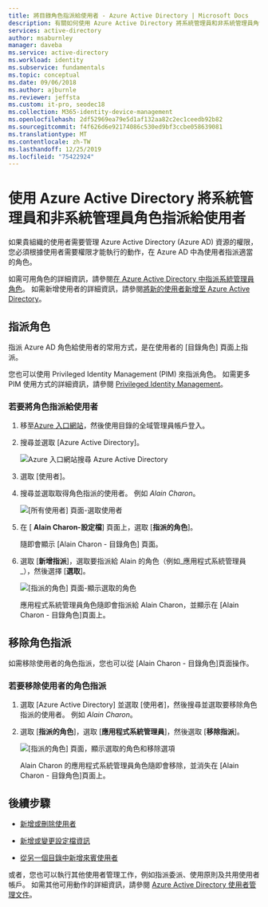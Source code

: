 ```yaml
---
title: 將目錄角色指派給使用者 - Azure Active Directory | Microsoft Docs
description: 有關如何使用 Azure Active Directory 將系統管理員和非系統管理員角色指派給使用者的指示。
services: active-directory
author: msaburnley
manager: daveba
ms.service: active-directory
ms.workload: identity
ms.subservice: fundamentals
ms.topic: conceptual
ms.date: 09/06/2018
ms.author: ajburnle
ms.reviewer: jeffsta
ms.custom: it-pro, seodec18
ms.collection: M365-identity-device-management
ms.openlocfilehash: 2df52969ea79e5d1af132aa82c2ec1ceedb92b82
ms.sourcegitcommit: f4f626d6e92174086c530ed9bf3ccbe058639081
ms.translationtype: MT
ms.contentlocale: zh-TW
ms.lasthandoff: 12/25/2019
ms.locfileid: "75422924"
---
```

# <a name="assign-administrator-and-non-administrator-roles-to-users-with-azure-active-directory"></a>使用 Azure Active Directory 將系統管理員和非系統管理員角色指派給使用者
如果貴組織的使用者需要管理 Azure Active Directory (Azure AD) 資源的權限，您必須根據使用者需要權限才能執行的動作，在 Azure AD 中為使用者指派適當的角色。

如需可用角色的詳細資訊，請參閱[在 Azure Active Directory 中指派系統管理員角色](../users-groups-roles/directory-assign-admin-roles.md)。 如需新增使用者的詳細資訊，請參閱[將新的使用者新增至 Azure Active Directory](add-users-azure-active-directory.md)。

## <a name="assign-roles"></a>指派角色
指派 Azure AD 角色給使用者的常用方式，是在使用者的 [目錄角色] 頁面上指派。

您也可以使用 Privileged Identity Management (PIM) 來指派角色。 如需更多 PIM 使用方式的詳細資訊，請參閱 [Privileged Identity Management](https://docs.microsoft.com/azure/active-directory/privileged-identity-management)。

### <a name="to-assign-a-role-to-a-user"></a>若要將角色指派給使用者
1. 移至[Azure 入口網站](https://portal.azure.com/)，然後使用目錄的全域管理員帳戶登入。 

2. 搜尋並選取 [Azure Active Directory]。

      ![Azure 入口網站搜尋 Azure Active Directory](media/active-directory-users-assign-role-azure-portal/search-azure-active-directory.png)


3. 選取 [使用者]。

4. 搜尋並選取取得角色指派的使用者。 例如 _Alain Charon_。

      ![[所有使用者] 頁面-選取使用者](media/active-directory-users-assign-role-azure-portal/directory-role-select-user.png)

5. 在 [ **Alain Charon-設定檔**] 頁面上，選取 [**指派的角色**]。

    隨即會顯示 [Alain Charon - 目錄角色] 頁面。

6. 選取 [**新增指派**]，選取要指派給 Alain 的角色（例如_應用程式系統管理員_），然後選擇 [**選取**]。

    ![[指派的角色] 頁面-顯示選取的角色](media/active-directory-users-assign-role-azure-portal/directory-role-select-role.png)

    應用程式系統管理員角色隨即會指派給 Alain Charon，並顯示在 [Alain Charon - 目錄角色]頁面上。

## <a name="remove-a-role-assignment"></a>移除角色指派
如需移除使用者的角色指派，您也可以從 [Alain Charon - 目錄角色]頁面操作。

### <a name="to-remove-a-role-assignment-from-a-user"></a>若要移除使用者的角色指派

1. 選取 [Azure Active Directory] 並選取 [使用者]，然後搜尋並選取要移除角色指派的使用者。 例如 _Alain Charon_。

2. 選取 [**指派的角色**]，選取 [**應用程式系統管理員**]，然後選取 [**移除指派**]。

    ![[指派的角色] 頁面，顯示選取的角色和移除選項](media/active-directory-users-assign-role-azure-portal/directory-role-remove-role.png)

    Alain Charon 的應用程式系統管理員角色隨即會移除，並消失在 [Alain Charon - 目錄角色]頁面上。

## <a name="next-steps"></a>後續步驟
- [新增或刪除使用者](add-users-azure-active-directory.md)

- [新增或變更設定檔資訊](active-directory-users-profile-azure-portal.md)

- [從另一個目錄中新增來賓使用者](../b2b/what-is-b2b.md)

或者，您也可以執行其他使用者管理工作，例如指派委派、使用原則及共用使用者帳戶。 如需其他可用動作的詳細資訊，請參閱 [Azure Active Directory 使用者管理文件](../users-groups-roles/index.yml)。


